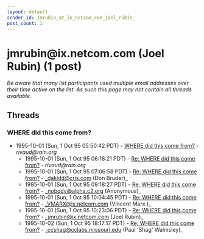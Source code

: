 ```yaml
---
layout: default
sender_id: jmrubin_at_ix_netcom_com_joel_rubin_
post_count: 1
---
```


# jmrubin<span>@</span>ix.netcom.com (Joel Rubin) (1 post)

_Be aware that many list participants used multiple email addresses over their time active on the list. As such this page may not contain all threads available._

## Threads

### WHERE did this come from?
+ 1995-10-01 (Sun, 1 Oct 95 05:50:42 PDT) - [WHERE did this come from?](/archive/1995/10/f46e84b125c97eecd09dd05d6c2204a8db08f4d4e2168b5e73a8f7d8acb212f3) - _rivaud@rain.org_
  + 1995-10-01 (Sun, 1 Oct 95 06:16:21 PDT) - [Re: WHERE did this come from?](/archive/1995/10/1289517fd6d0dcb71995d7691889412953bdf00c4131b616b1046061d653655d) - _rivaud@rain.org_
  + 1995-10-01 (Sun, 1 Oct 95 07:06:58 PDT) - [Re: WHERE did this come from?](/archive/1995/10/416c82e8026df14542c94e12d17f217a2aba607505d597493ab0d9f9ce9766a7) - _dakidd@cris.com (Don Bruder)_
  + 1995-10-01 (Sun, 1 Oct 95 09:18:27 PDT) - [Re: WHERE did this come from?](/archive/1995/10/5ce4784ce3cdabfc61b89f57bf5918644e1761074b7da91557e960252c3578ae) - _nobody@alpha.c2.org (Anonymous)_
  + 1995-10-01 (Sun, 1 Oct 95 10:04:45 PDT) - [Re: WHERE did this come from?](/archive/1995/10/d44e4f6700ef6ccdba266af71383450a9ff07ec8bd19c3113ccf40e022b8f37b) - _VMARX@ix.netcom.com (Vincent Marx )_
  + 1995-10-01 (Sun, 1 Oct 95 10:23:06 PDT) - [Re: WHERE did this come from?](/archive/1995/10/63e2eb05a508db1f6959fa63ec6b2ba5754885180e4e14ad84a77dea5740c1f9) - _jmrubin@ix.netcom.com (Joel Rubin)_
  + 1995-10-02 (Sun, 1 Oct 95 18:17:17 PDT) - [Re: WHERE did this come from?](/archive/1995/10/4689068776c2167cde18ea7dd04116f42bb0917db0bbee099e3d08c63054be4b) - _ccshag@cclabs.missouri.edu (Paul 'Shag' Walmsley)_

